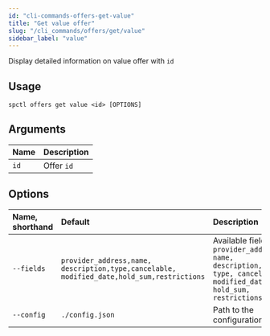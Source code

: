 ```yaml
---
id: "cli-commands-offers-get-value"
title: "Get value offer"
slug: "/cli_commands/offers/get/value"
sidebar_label: "value"
---
```


Display detailed information on value offer with `id`

## Usage

```
spctl offers get value <id> [OPTIONS]
```

## Arguments

|**Name**|**Description**|
| :- | :- |
|`id`|Offer `id`|

## Options

|**Name, shorthand**|**Default**|**Description**|
| :- | :- | :- |
|`--fields`|`provider_address,name,`<br/>`description,type,cancelable,`<br/>`modified_date,hold_sum,restrictions`|Available fields: `provider_address, name, description, type, cancelable, modified_date, hold_sum, restrictions`|
|`--config`|`./config.json`|Path to the configuration file|
